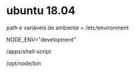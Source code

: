 # ubuntu 18.04

path e variáveis de ambiente = /etc/environment

NODE_ENV="development"

/apps/shell-script

/opt/node/bin
